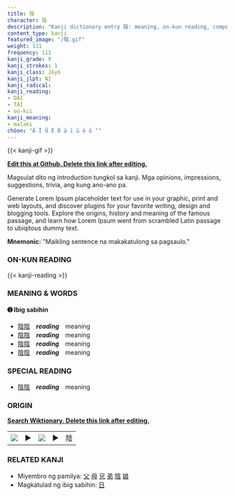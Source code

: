 ```yaml
---
title: 陰
character: 陰
description: "Kanji dictionary entry 陰: meaning, on-kun reading, compounds, origin, related kanji"
content_type: kanji
featured_image: "/陰.gif"
weight: 111
frequency: 111
kanji_grade: 9
kanji_strokes: 1
kanji_class: Jōyō
kanji_jlpt: N1
kanji_radical: 
kanji_reading: 
- DAI
- TAI
- oo-kii
kanji_meaning:
- malaki
chōon: "Ā Ī Ū Ē Ō ā ī ū ē ō ’"
---
```

[//]: # (Don't edit the line below. Kanji animated GIF code is automatically generated.)
{{< kanji-gif >}}

[//]: # (Edit below this line.)

**[Edit this at Github. Delete this link after editing.](https://github.com/tim0g/tim/tree/main/content/kanji/陰/index.md)**

Magsulat dito ng introduction tungkol sa kanji. Mga opinions, impressions, suggestions, trivia, ang kung ano-ano pa.

Generate Lorem Ipsum placeholder text for use in your graphic, print and web layouts, and discover plugins for your favorite writing, design and blogging tools. Explore the origins, history and meaning of the famous passage, and learn how Lorem Ipsum went from scrambled Latin passage to ubiqitous dummy text.
 
**Mnemonic:** "Maikling sentence na makakatulong sa pagsaulo."

### ON-KUN READING

[//]: # (Don't edit the line below. ON-KUN READING code is automatically generated.)
{{< kanji-reading >}}

### MEANING & WORDS

#### ➊ **Ibig sabihin**
  - [陰](../陰)[陰](../陰)　***reading***　meaning
  - [陰](../陰)[陰](../陰)　***reading***　meaning
  - [陰](../陰)[陰](../陰)　***reading***　meaning
  - [陰](../陰)[陰](../陰)　***reading***　meaning

### SPECIAL READING
  - [陰](../陰)[陰](../陰)　***reading***　meaning

### ORIGIN

**[Search Wiktionary. Delete this link after editing.](https://wiktionary.org/wiki/陰)**
<table class="kanji-table"><tr><td>
<img src="60px-陰-bronze.svg.png">
</td><td>▶</td><td>
<img src="60px-陰-oracle.svg.png">
</td><td>▶</td>
<td class="kanji-origin">陰</td>
</tr></table>

### RELATED KANJI
- Miyembro ng pamilya: [父](../父) [母](../母) [兄](../兄) [弟](../弟) [陰](../陰) [娘](../娘)
- Magkatulad ng ibig sabihin: [日](../日)
